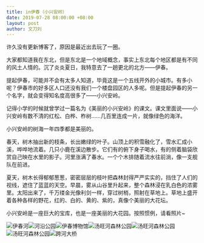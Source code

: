 ```yaml
---
title: in伊春（小兴安岭）
date: 2019-07-28 08:00:00 +08:00
layout: post
author: 文刀刘
---
```


许久没有更新博客了，原因是最近出去玩了一圈。

大家都知道我在东北，但是东北是一个地域概念，事实上东北每个地区都是有不同的风土人情的。沉了炎炎夏日，我特意去了一趟更北的北方——伊春。

提起伊春，可能并不会有太多人知道，毕竟这是一个五线开外的小城市。有多小呢？伊春市的好多区人口还没有我们一个楼盘园区的人多呢。但是提起伊春的另一个名字，就会变得知名度高很多了——小兴安岭。

记得小学的时候就曾学过一篇名为《美丽的小兴安岭》的课文。课文里面说——小兴安岭有数不清的红松、白桦、柞树……几百里连成一片，就像绿色的海洋。

小兴安岭的树海一年四季都是美丽的。

春天，树木抽出新的枝条，长出嫩绿的叶子。山顶上的积雪融化了，雪水汇成小溪，哗哗地流着。几只小鹿在溪边散步。它们有的俯下身子喝水，有的侧着脑袋欣赏自己映在水里的影子。河里涨满了春水。一个个木排随着流水往前淌，像一支舰队在前进。

夏天，树木长得郁郁葱葱，密密层层的枝叶把森林封得严严实实的，挡住了人们的视线，遮住了蓝蓝的天空。早晨，雾从山谷里升起来，整个森林浸在乳白色的浓雾里。太阳出来了，千万缕金光像利剑一样，穿过树梢，照射在草地上。草地上盛开着各种各样的野花，红的、白的、黄的、紫的，真像个美丽的大花坛。

小兴安岭是一座巨大的宝库，也是一座美丽的大花园。按照惯例，请看照片~

![伊春河][1]![河沿公园][2]![伊春博物馆][3]![汤旺河森林公园][4]![汤旺河森林公园][5]![汤旺河森林公园][6]![跨河大桥][7]


  [1]: https://cctv.cdn.bcebos.com/album/20190728-1.jpg
  [2]: https://cctv.cdn.bcebos.com/album/20190728-2.jpg
  [3]: https://cctv.cdn.bcebos.com/album/20190728-3.jpg
  [4]: https://cctv.cdn.bcebos.com/album/20190728-4.jpg
  [5]: https://cctv.cdn.bcebos.com/album/20190728-5.jpg
  [6]: https://cctv.cdn.bcebos.com/album/20190728-6.jpg
  [7]: https://cctv.cdn.bcebos.com/album/20190728-7.jpg
